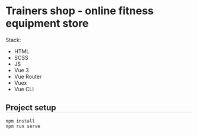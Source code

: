# Trainers shop - online fitness equipment store

Stack:

- HTML
- SCSS
- JS
- Vue 3
- Vue Router
- Vuex
- Vue CLI

## Project setup

<div style="border: 1px solid rgba(133, 143, 164, 0.2); margin-top: -1.2rem; margin-bottom: 1rem;">
  <!-- Ваше содержимое README файла -->
</div>

```
npm install
npm run serve
```
